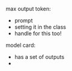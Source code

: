 max output token:
- prompt
- setting it in the class
- handle for this too!


model card:
- has a set of outputs
- 